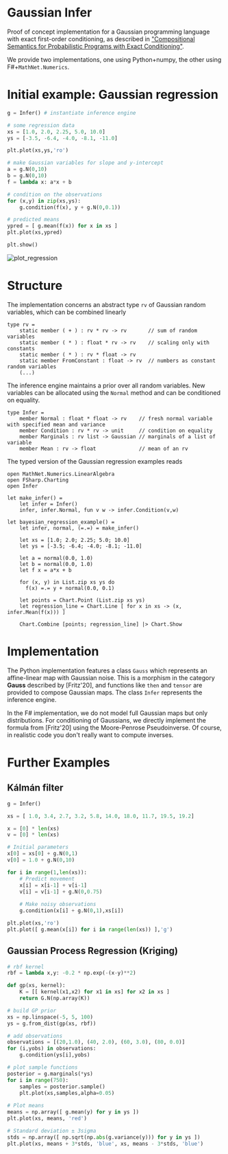 # Gaussian Infer

Proof of concept implementation for a Gaussian programming language with exact first-order conditioning, as described in ["Compositional Semantics for Probabilistic Programs with Exact Conditioning"](https://arxiv.org/abs/2101.11351). 

We provide two implementations, one using Python+numpy, the other using F#+`MathNet.Numerics`.

# Initial example: Gaussian regression

```python
g = Infer() # instantiate inference engine

# some regression data
xs = [1.0, 2.0, 2.25, 5.0, 10.0]
ys = [-3.5, -6.4, -4.0, -8.1, -11.0]

plt.plot(xs,ys,'ro')

# make Gaussian variables for slope and y-intercept
a = g.N(0,10)
b = g.N(0,10)
f = lambda x: a*x + b

# condition on the observations
for (x,y) in zip(xs,ys):
    g.condition(f(x), y + g.N(0,0.1))

# predicted means
ypred = [ g.mean(f(x)) for x in xs ]
plt.plot(xs,ypred)

plt.show()
```

![plot_regression](C:\Users\dario\Desktop\GaussianInfer\plot_regression.png)

# Structure

The implementation concerns an abstract type `rv` of Gaussian random variables, which can be combined linearly

```f#
type rv = 
    static member ( + ) : rv * rv -> rv       // sum of random variables
    static member ( * ) : float * rv -> rv    // scaling only with constants
    static member ( * ) : rv * float -> rv
    static member FromConstant : float -> rv  // numbers as constant random variables
    (...)
```

The inference engine maintains a prior over all random variables. New variables can be allocated using the `Normal` method and can be conditioned on equality.

```F#
type Infer =
    member Normal : float * float -> rv    // fresh normal variable with specified mean and variance
    member Condition : rv * rv -> unit     // condition on equality
    member Marginals : rv list -> Gaussian // marginals of a list of variable
    member Mean : rv -> float              // mean of an rv
```

 The typed version of the Gaussian regression examples reads

```F#
open MathNet.Numerics.LinearAlgebra
open FSharp.Charting
open Infer

let make_infer() = 
    let infer = Infer()
    infer, infer.Normal, fun v w -> infer.Condition(v,w) 

let bayesian_regression_example() = 
    let infer, normal, (=.=) = make_infer()

    let xs = [1.0; 2.0; 2.25; 5.0; 10.0]
    let ys = [-3.5; -6.4; -4.0; -8.1; -11.0]

    let a = normal(0.0, 1.0)
    let b = normal(0.0, 1.0)
    let f x = a*x + b

    for (x, y) in List.zip xs ys do
      f(x) =.= y + normal(0.0, 0.1)

    let points = Chart.Point (List.zip xs ys)
    let regression_line = Chart.Line [ for x in xs -> (x, infer.Mean(f(x))) ]

    Chart.Combine [points; regression_line] |> Chart.Show 
```

# Implementation

The Python implementation features a class `Gauss` which represents an affine-linear map with Gaussian noise. This is a morphism in the category **Gauss** described by [Fritz'20], and functions like `then` and `tensor` are provided to compose Gaussian maps. The class `Infer` represents the inference engine.

In the F# implementation, we do not model full Gaussian maps but only distributions. For conditioning of Gaussians, we directly implement the formula from [Fritz'20] using the Moore-Penrose Pseudoinverse. Of course, in realistic code you don't really want to compute inverses.

# Further Examples

## Kálmán filter

```python
g = Infer()

xs = [ 1.0, 3.4, 2.7, 3.2, 5.8, 14.0, 18.0, 11.7, 19.5, 19.2]

x = [0] * len(xs)
v = [0] * len(xs)

# Initial parameters
x[0] = xs[0] + g.N(0,1)
v[0] = 1.0 + g.N(0,10)

for i in range(1,len(xs)):
    # Predict movement 
    x[i] = x[i-1] + v[i-1]
    v[i] = v[i-1] + g.N(0,0.75)
    
    # Make noisy observations
    g.condition(x[i] + g.N(0,1),xs[i])

plt.plot(xs,'ro')
plt.plot([ g.mean(x[i]) for i in range(len(xs)) ],'g')
```



## Gaussian Process Regression (Kriging)

```python
# rbf kernel
rbf = lambda x,y: -0.2 * np.exp(-(x-y)**2)

def gp(xs, kernel):
    K = [[ kernel(x1,x2) for x1 in xs] for x2 in xs ]
    return G.N(np.array(K))

# build GP prior
xs = np.linspace(-5, 5, 100)
ys = g.from_dist(gp(xs, rbf))

# add observations
observations = [(20,1.0), (40, 2.0), (60, 3.0), (80, 0.0)]
for (i,yobs) in observations:
    g.condition(ys[i],yobs)

# plot sample functions
posterior = g.marginals(*ys)
for i in range(750):
    samples = posterior.sample()
    plt.plot(xs,samples,alpha=0.05)
    
# Plot means
means = np.array([ g.mean(y) for y in ys ])
plt.plot(xs, means, 'red')

# Standard deviation ± 3sigma
stds = np.array([ np.sqrt(np.abs(g.variance(y))) for y in ys ])
plt.plot(xs, means + 3*stds, 'blue', xs, means - 3*stds, 'blue')
```

